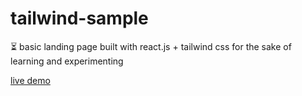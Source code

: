 # tailwind-sample

⏳ basic landing page built with react.js + tailwind css for the sake of learning and experimenting

[live demo](https://c00l-tailwind-sample.netlify.app/)
